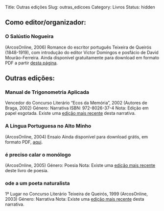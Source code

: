 Title: Outras edições
Slug: outras_edicoes
Category: Livros
Status: hidden


## Como editor/organizador:

### O Salústio Nogueira
(ArcosOnline, 2006)
Romance do escritor português Teixeira de Queirós (1848-1919), com introdução do editor Victor Domingos e posfácio de David Mourão-Ferreira.
Ainda disponível gratuitamente para download em formato PDF a partir [desta página](http://pt.scribd.com/doc/7088072/Teixeira-de-Queiros-O-Salustio-Nogueira).



## Outras edições:

### Manual de Trigonometria Aplicada
Vencedor do Concurso Literário “Ecos da Memória”, 2002
(Autores de Braga, 2002)
Género: Narrativa
ISBN: 972-8026-37-4
Nota: Edição em papel esgotada. Existe uma [edição mais recente]({filename}/paginas/livros/manual_de_trigonometria_aplicada.md) desta narrativa.

### A Língua Portuguesa no Alto Minho
(ArcosOnline, 2004)
Ensaio
Ainda disponível para download grátis, em formato PDF, [aqui](http://www.victordomingos.com/resources/livros/arcosonline/a-nossa-lingua.pdf).

### é preciso calar o monólogo
(ArcosOnline, 2005)
Género: Poesia
Nota: Existe uma [edição mais recente]({filename}/paginas/livros/e_preciso_calar_o_monologo.md) deste livro de poesia.

### ode a um poeta naturalista
1º Lugar no Concurso Literário Teixeira de Queirós, 1999
(ArcosOnline, 2003)
Género: Narrativa
Nota: Existe uma [edição mais recente]({filename}/paginas/livros/ode_a_um_poeta_naturalista.md) desta narrativa.
